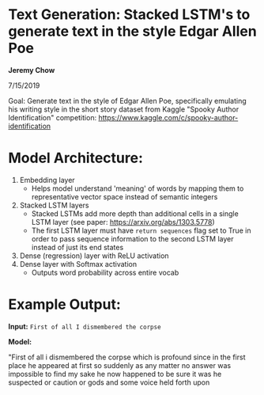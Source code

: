 # Text Generation: Stacked LSTM's to generate text in the style Edgar Allen Poe

**Jeremy Chow**

7/15/2019

Goal: Generate text in the style of Edgar Allen Poe, specifically emulating his writing style in the short story dataset from Kaggle "Spooky Author Identification" competition: https://www.kaggle.com/c/spooky-author-identification 

# Model Architecture:
1. Embedding layer
    - Helps model understand 'meaning' of words by mapping them to representative vector space instead of semantic integers
2. Stacked LSTM layers
    - Stacked LSTMs add more depth than additional cells in a single LSTM layer (see paper: https://arxiv.org/abs/1303.5778)
    - The first LSTM layer must have `return sequences` flag set to True in order to pass sequence information to the second LSTM layer instead of just its end states
3. Dense (regression) layer with ReLU activation
4. Dense layer with Softmax activation 
    - Outputs word probability across entire vocab

# Example Output:

**Input:** `First of all I dismembered the corpse`

**Model:**

"First of all i dismembered the corpse which is profound since in the first place he appeared at first so suddenly as any matter no answer was impossible to find my sake he now happened to be sure it was he suspected or caution or gods and some voice held forth upon